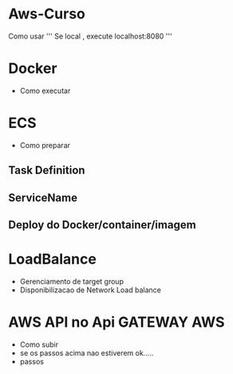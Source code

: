 # Aws-Curso

Como usar
''' Se local , execute localhost:8080 '''

# Docker
- Como executar

# ECS
- Como preparar
## Task Definition
## ServiceName
## Deploy do Docker/container/imagem

# LoadBalance
- Gerenciamento de target group
- Disponibilizacao de Network Load balance

# AWS API no Api GATEWAY AWS
- Como subir
- se os passos acima nao estiverem ok..... 
- passos

